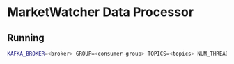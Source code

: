 # MarketWatcher Data Processor

## Running
```bash
KAFKA_BROKER=<broker> GROUP=<consumer-group> TOPICS=<topics> NUM_THREADS=<num-threads> CASSANDRA_NODES=<cassandra-nodes> sbt "run-main TwitterProcessor"

```

